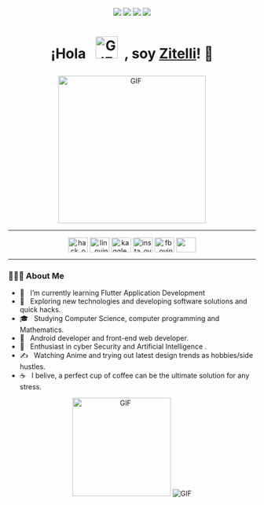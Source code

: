 </p>
 <p align="center">
<img src="https://img.shields.io/badge/Age-26-blue" />
  <img src="https://img.shields.io/badge/Focus-Machine%20Learning-brightgreen" />
  <img src="https://img.shields.io/badge/Lives-Sri%20Lanka-success" />
  <img src="https://img.shields.io/badge/Languages-English%20%26%20Sinhala-brightgreen" />
</p>
<h1><p align="center">¡Hola &nbsp; <img src="https://wallpapercave.com/wp/wp2761192.gif" alt="GIF" width=45px height=45px>  &nbsp;, soy <a href="https://github.com/Zitelli-Devkek">Zitelli</a>! 👋</p></h1>
<p align="center">
  <img alt="GIF" src="https://wallpapercave.com/wp/wp2761901.gif" height="300"/>
</p>
</p>
<hr>
<p align="center">
<img align="center" src="https://cdn.worldvectorlogo.com/logos/hackerrank.svg" alt="hack_ovindu" height="30" width="40" />
<img align="center" src="https://image.flaticon.com/icons/png/128/174/174857.png" alt="lin_ovindu" height="30" width="40" /> 
<img align="center" src="https://www.vectorlogo.zone/logos/kaggle/kaggle-icon.svg" alt="kaggle_ovindu" height="30" width="40" />
<img align="center" src="https://image.flaticon.com/icons/png/128/174/174855.png" alt="insta_ovindu" height="30" width="40" />
<img align="center" src="https://www.svgrepo.com/show/299425/facebook.svg" alt="fb_ovindu" height="30" width="40" />
 <img align="center" src="https://seeklogo.com/images/G/gmail-new-2020-logo-32DBE11BB4-seeklogo.com.png" height="30" width="40" />
</p>
<hr>
<h3> 👨🏻‍💻 About Me </h3>

- 🔭 &nbsp; I’m currently learning Flutter Application Development
- 🤔 &nbsp; Exploring new technologies and developing software solutions and quick hacks.
- 🎓 &nbsp; Studying Computer Science, computer programming and Mathematics.
- 💼 &nbsp; Android developer and front-end web developer.
- 🌱 &nbsp; Enthusiast in cyber Security and Artificial Intelligence .
- ✍️ &nbsp; Watching Anime and trying out latest design trends as hobbies/side hustles.
- ☕ &nbsp; I belive, a perfect cup of coffee can be the ultimate solution for any stress.
<p align="center">
  <img alt="GIF" src="https://steamuserimages-a.akamaihd.net/ugc/1023949183704318369/F8410A21B7374A0E2A07DFB159C4A279CD6B458F/" height="200"/>
   <img alt="GIF" src="https://github-readme-stats.vercel.app/api?username=Zitelli-Devkek&show_icons=true&theme=synthwave" />
</p>



<!--
**Zitelli-Devkek/Zitelli-Devkek** is a ✨ _special_ ✨ repository because its `README.md` (this file) appears on your GitHub profile.


Here are some ideas to get you started:

- 🔭 I’m currently working on ...
- 🌱 I’m currently learning ...
- 👯 I’m looking to collaborate on ...
- 🤔 I’m looking for help with ...
- 💬 Ask me about ...
- 📫 How to reach me: ...
- 😄 Pronouns: ...
- ⚡ Fun fact: ...
-->

